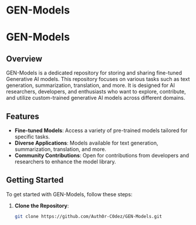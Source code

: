 # GEN-Models

# GEN-Models

## Overview

GEN-Models is a dedicated repository for storing and sharing fine-tuned Generative AI models. This repository focuses on various tasks such as text generation, summarization, translation, and more. It is designed for AI researchers, developers, and enthusiasts who want to explore, contribute, and utilize custom-trained generative AI models across different domains.

## Features

- **Fine-tuned Models**: Access a variety of pre-trained models tailored for specific tasks.
- **Diverse Applications**: Models available for text generation, summarization, translation, and more.
- **Community Contributions**: Open for contributions from developers and researchers to enhance the model library.

## Getting Started

To get started with GEN-Models, follow these steps:

1. **Clone the Repository**:
   ```bash
   git clone https://github.com/Auth0r-C0dez/GEN-Models.git
